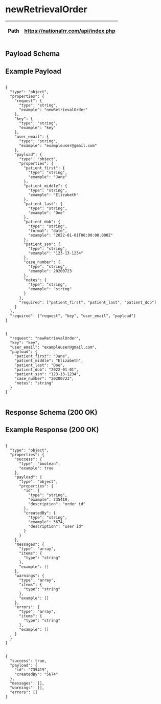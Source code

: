 <h1>newRetrievalOrder</h1>

| <p>Path</p> | <p class='remove_link'>https://nationalrr.com/api/index.php</p> |
| ----------- | --------------------------------------------------------------- |

<div class='api_container'>
<h2 class='left_title'>Payload Schema</h2>
<h2 class='right_title'>Example Payload</h2>
</div>

<div class='api_container'>

 <div class='api_schema'>
    <code>
{
  "type": "object",
  "properties": {
    "request": {
      "type": "string",
      "example": "newRetrievalOrder"
    },
    "key": {
      "type": "string",
      "example": "key"
    },
    "user_email": {
      "type": "string",
      "example": "exampleuser@gmail.com"
    },
    "payload": {
      "type": "object",
      "properties": {
        "patient_first": {
          "type": "string",
          "example": "Jane"
        },
        "patient_middle": {
          "type": "string",
          "example": "Elizabeth"
        },
        "patient_last": {
          "type": "string",
          "example": "Doe"
        },
        "patient_dob": {
          "type": "string",
          "format": "date",
          "example": "2022-01-01T00:00:00.000Z"
        },
        "patient_ssn": {
          "type": "string",
          "example": "123-13-1234"
        },
        "case_number": {
          "type": "string",
          "example": 20200723
        },
        "notes": {
          "type": "string",
          "example": "string"
        }
      },
      "required": ["patient_first", "patient_last", "patient_dob"]
    }
  },
  "required": ["request", "key", "user_email", "payload"]
}
    </code>

  </div>

  <div class='api_payload'>
    <code>
{
  "request": "newRetrievalOrder",
  "key": "key",
  "user_email": "exampleuser@gmail.com",
  "payload": {
    "patient_first": "Jane",
    "patient_middle": "Elizabeth",
    "patient_last": "Doe",
    "patient_dob": "2022-01-01",
    "patient_ssn": "123-13-1234",
    "case_number": "20200723",
    "notes": "string"
  }
}
    </code>
  </div>

</div>

<div class='api_container'>
<h2 class='left_title'>Response Schema (200 OK)</h2>
<h2 class='right_title'>Example Response (200 OK)</h2>
</div>

<div class = 'api_container'>

  <div class='api_schema'>
    <code>
{
  "type": "object",
  "properties": {
    "success": {
      "type": "boolean",
      "example": true
    },
    "payload": {
      "type": "object",
      "properties": {
        "id": {
          "type": "string",
          "example": 735419,
          "description": "order id"
        },
        "createdBy": {
          "type": "string",
          "example": 5674,
          "description": "user id"
        }
      }
    },
    "messages": {
      "type": "array",
      "items": {
        "type": "string"
      },
      "example": []
    },
    "warnings": {
      "type": "array",
      "items": {
        "type": "string"
      },
      "example": []
    },
    "errors": {
      "type": "array",
      "items": {
        "type": "string"
      },
      "example": []
    }
  }
}
    </code>

  </div>

  <div class='api_response'>
    <code>
{
  "success": true,
  "payload": {
    "id": "735419",
    "createdBy": "5674"
  },
  "messages": [],
  "warnings": [],
  "errors": []
}
    </code>

  </div>

</div>
